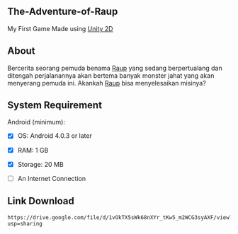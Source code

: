 ## The-Adventure-of-Raup
My First Game Made using [Unity 2D](https://unity.com/)


## About
Bercerita seorang pemuda benama [Raup](https://github.com/pahry182) yang sedang berpertualang dan ditengah perjalanannya akan bertema banyak monster jahat yang akan menyerang pemuda ini. Akankah [Raup](https://github.com/pahry182) bisa menyelesaikan misinya?


## System Requirement
Android (minimum):

- [x] OS: Android 4.0.3 or later
- [x] RAM: 1 GB
- [x] Storage: 20 MB
- [ ] An Internet Connection


## Link Download
```
https://drive.google.com/file/d/1vOkTX5sWk68nXYr_tKw5_m2WCG3syAXF/view?usp=sharing
```
